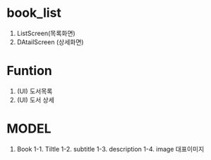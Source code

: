 # book_list

1. ListScreen(목록화면)
2. DAtailScreen (상세화면)

# Funtion
1. (UI) 도서목록
2. (UI) 도서 상세

# MODEL
1. Book
1-1. Tiltle
1-2. subtitle
1-3. description
1-4. image 대표이미지



